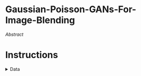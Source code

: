 # Gaussian-Poisson-GANs-For-Image-Blending

*Abstract*

# Instructions

<details>
<summary>
Data
</summary>

[The Transient Attributes dataset](http://transattr.cs.brown.edu/files/aligned_images.tar)

Once it is downloaded, extract the .tar file and crop the images by executing the following code:

```
from crop_images import crop_images

crop_images('path_to_imageAlignedLD_folder', 'path_to_result_folder')
